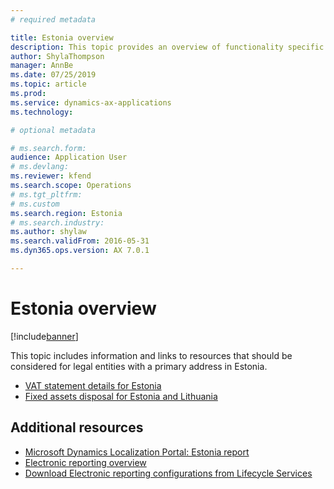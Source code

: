 ```yaml
---
# required metadata

title: Estonia overview
description: This topic provides an overview of functionality specific to Estonia.
author: ShylaThompson
manager: AnnBe
ms.date: 07/25/2019
ms.topic: article
ms.prod: 
ms.service: dynamics-ax-applications
ms.technology: 

# optional metadata

# ms.search.form:
audience: Application User
# ms.devlang: 
ms.reviewer: kfend
ms.search.scope: Operations
# ms.tgt_pltfrm: 
# ms.custom
ms.search.region: Estonia
# ms.search.industry: 
ms.author: shylaw
ms.search.validFrom: 2016-05-31
ms.dyn365.ops.version: AX 7.0.1

---
```


# Estonia overview

[!include[banner](../includes/banner.md)]

This topic includes information and links to resources that should be considered for legal entities with a primary address in Estonia.

-   [VAT statement details for Estonia](emea-est-vat-statement-details.md)
-   [Fixed assets disposal for Estonia and Lithuania](emea-credit-note-reverse-fixed-asset-sale.md)

## Additional resources
- [Microsoft Dynamics Localization Portal: Estonia report](https://mbs.microsoft.com/files/customer/AX/Support/supportnews/Estonia.html)
- [Electronic reporting overview](../../dev-itpro/analytics/general-electronic-reporting.md)
- [Download Electronic reporting configurations from Lifecycle Services](../../dev-itpro/analytics/download-electronic-reporting-configuration-lcs.md)
